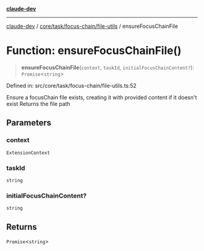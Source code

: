 [**claude-dev**](../../../../../README.md)

***

[claude-dev](../../../../../README.md) / [core/task/focus-chain/file-utils](../README.md) / ensureFocusChainFile

# Function: ensureFocusChainFile()

> **ensureFocusChainFile**(`context`, `taskId`, `initialFocusChainContent?`): `Promise`\<`string`\>

Defined in: src/core/task/focus-chain/file-utils.ts:52

Ensure a focusChain file exists, creating it with provided content if it doesn't exist
Returns the file path

## Parameters

### context

`ExtensionContext`

### taskId

`string`

### initialFocusChainContent?

`string`

## Returns

`Promise`\<`string`\>

